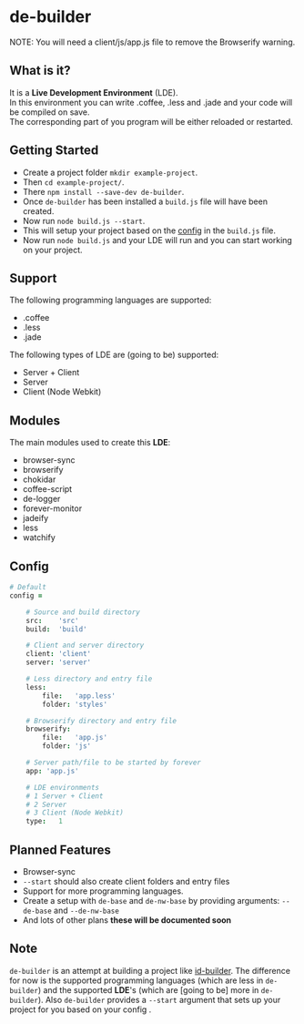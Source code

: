 # de-builder

NOTE: You will need a client/js/app.js file to remove the Browserify warning.

## What is it?
It is a __Live Development Environment__ (LDE).<br>
In this environment you can write .coffee, .less and .jade and your code will be compiled on save.<br>
The corresponding part of you program will be either reloaded or restarted.


## Getting Started
- Create a project folder `mkdir example-project`.
- Then `cd example-project/`.
- There `npm install --save-dev de-builder`.
- Once `de-builder` has been installed a `build.js` file will have been created.
- Now run `node build.js --start`.
- This will setup your project based on the [config](https://github.com/hawkerboy7/de-builder#config) in the `build.js` file.
- Now run `node build.js` and your LDE will run and you can start working on your project.


## Support
The following programming languages are supported:
- .coffee
- .less
- .jade

The following types of LDE are (going to be) supported:
- Server + Client
- Server
- Client (Node Webkit)


## Modules
The main modules used to create this __LDE__:
- browser-sync
- browserify
- chokidar
- coffee-script
- de-logger
- forever-monitor
- jadeify
- less
- watchify


## Config
```coffeescript
# Default
config =

	# Source and build directory
	src:	'src'
	build:	'build'

	# Client and server directory
	client:	'client'
	server:	'server'

	# Less directory and entry file
	less:
		file:	'app.less'
		folder:	'styles'

	# Browserify directory and entry file
	browserify:
		file:	'app.js'
		folder:	'js'

	# Server path/file to be started by forever
	app: 'app.js'

	# LDE environments
	# 1 Server + Client
	# 2 Server
	# 3 Client (Node Webkit)
	type:	1
```


## Planned Features
- Browser-sync
- `--start` should also create client folders and entry files
- Support for more programming languages.
- Create a setup with `de-base` and `de-nw-base` by providing arguments: `--de-base` and `--de-nw-base`
- And lots of other plans __these will be documented soon__


## Note
`de-builder` is an attempt at building a project like [id-builder](https://github.com/Industrial/id-builder). The difference for now is the supported programming languages (which are less in `de-builder`) and the supported __LDE__'s (which are [going to be] more in `de-builder`). Also `de-builder` provides a `--start` argument that sets up your project for you based on your config .